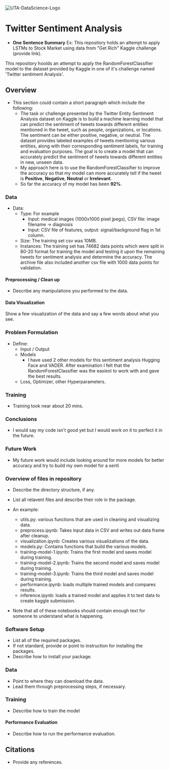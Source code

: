 ![UTA-DataScience-Logo](https://user-images.githubusercontent.com/112208238/235835653-b29143a5-301e-4943-be96-97148cd62bda.png)


# Twitter Sentiment Analysis

* **One Sentence Summary** Ex: This repository holds an attempt to apply LSTMs to Stock Market using data from
"Get Rich" Kaggle challenge (provide link). 

This repository hoolds an attempt to apply the RandomForestClassifier model to the dataset provided by Kaggle in one of it's challenge named 'Twitter sentiment Analysis'.

## Overview

* This section could contain a short paragraph which include the following:
  * The task or challenge presented by the Twitter Entity Sentiment Analysis dataset on Kaggle is to build a machine learning model that can predict the sentiment of tweets towards different entities mentioned in the tweet, such as people, organizations, or locations. The sentiment can be either positive, negative, or neutral. The dataset provides labeled examples of tweets mentioning various entities, along with their corresponding sentiment labels, for training and evaluation purposes. The goal is to create a model that can accurately predict the sentiment of tweets towards different entities in new, unseen data.
  * My approach here is to use the RandomForestClassifier to improve the accuracy so that my model can more accurately tell if the tweet is **Positive**, **Negative**, **Neutral** or **Irrelevant**. 
  * So far the accuracy of my model has been **92%**.

### Data

* Data:
  * Type: For example
    * Input: medical images (1000x1000 pixel jpegs), CSV file: image filename -> diagnosis
    * Input: CSV file of features, output: signal/background flag in 1st column.
  * Size: The training set csv was 10MB.
  * Instances: The training set has 74682 data points which were split in 80-20 format for training the model and testing it upon the remaining tweets for sentiment analysis and determine the accuracy. The archive file also included another csv file with 1000 data points for validation. 


#### Preprocessing / Clean up

* Describe any manipulations you performed to the data.

#### Data Visualization

Show a few visualization of the data and say a few words about what you see.

### Problem Formulation

* Define:
  * Input / Output
  * Models
    * I have used 2 other models for this sentiment analysis Hugging Face and VADER. After examination I felt that the RandomForestClassifier was the easiest to work with and gave the best results.
  * Loss, Optimizer, other Hyperparameters.

### Training

  * Training took near about 20 mins. 

### Conclusions

  * I would say my code isn't good yet but I would work on it to perfect it in the future.

### Future Work

  * My future work would include looking around for more models for better accuracy and try to build my own model for a senti

### Overview of files in repository

* Describe the directory structure, if any.
* List all relavent files and describe their role in the package.
* An example:
  * utils.py: various functions that are used in cleaning and visualizing data.
  * preprocess.ipynb: Takes input data in CSV and writes out data frame after cleanup.
  * visualization.ipynb: Creates various visualizations of the data.
  * models.py: Contains functions that build the various models.
  * training-model-1.ipynb: Trains the first model and saves model during training.
  * training-model-2.ipynb: Trains the second model and saves model during training.
  * training-model-3.ipynb: Trains the third model and saves model during training.
  * performance.ipynb: loads multiple trained models and compares results.
  * inference.ipynb: loads a trained model and applies it to test data to create kaggle submission.

* Note that all of these notebooks should contain enough text for someone to understand what is happening.

### Software Setup
* List all of the required packages.
* If not standard, provide or point to instruction for installing the packages.
* Describe how to install your package.

### Data

* Point to where they can download the data.
* Lead them through preprocessing steps, if necessary.

### Training

* Describe how to train the model

#### Performance Evaluation

* Describe how to run the performance evaluation.


## Citations

* Provide any references.
